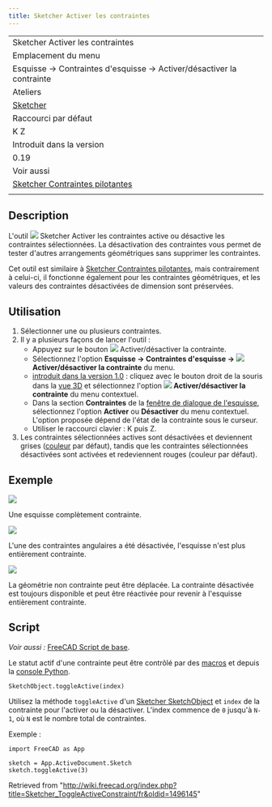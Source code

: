 ```yaml
---
title: Sketcher Activer les contraintes
---
```

|  |
| --- |
| Sketcher Activer les contraintes |
| Emplacement du menu |
| Esquisse → Contraintes d'esquisse → Activer/désactiver la contrainte |
| Ateliers |
| [Sketcher](/Sketcher_Workbench/fr "Sketcher Workbench/fr") |
| Raccourci par défaut |
| K Z |
| Introduit dans la version |
| 0.19 |
| Voir aussi |
| [Sketcher Contraintes pilotantes](/Sketcher_ToggleDrivingConstraint/fr "Sketcher ToggleDrivingConstraint/fr") |
|  |

## Description

L'outil ![](/images/Sketcher_ToggleActiveConstraint.svg) Sketcher Activer les contraintes active ou désactive les contraintes sélectionnées. La désactivation des contraintes vous permet de tester d'autres arrangements géométriques sans supprimer les contraintes.

Cet outil est similaire à [Sketcher Contraintes pilotantes](/Sketcher_ToggleDrivingConstraint/fr "Sketcher ToggleDrivingConstraint/fr"), mais contrairement à celui-ci, il fonctionne également pour les contraintes géométriques, et les valeurs des contraintes désactivées de dimension sont préservées.

## Utilisation

1. Sélectionner une ou plusieurs contraintes.
2. Il y a plusieurs façons de lancer l'outil :
   * Appuyez sur le bouton ![](/images/Sketcher_ToggleActiveConstraint.svg) Activer/désactiver la contrainte.
   * Sélectionnez l'option **Esquisse → Contraintes d'esquisse → ![](/images/Sketcher_ToggleActiveConstraint.svg) Activer/désactiver la contrainte** du menu.
   * [introduit dans la version 1.0](/Release_notes_1.0/fr "Release notes 1.0/fr") : cliquez avec le bouton droit de la souris dans la [vue 3D](/3D_view/fr "3D view/fr") et sélectionnez l'option **![](/images/Sketcher_ToggleActiveConstraint.svg) Activer/désactiver la contrainte** du menu contextuel.
   * Dans la section **Contraintes** de la [fenêtre de dialogue de l'esquisse](/Sketcher_Dialog/fr "Sketcher Dialog/fr"), sélectionnez l'option **Activer** ou **Désactiver** du menu contextuel. L'option proposée dépend de l'état de la contrainte sous le curseur.
   * Utiliser le raccourci clavier : K puis Z.
3. Les contraintes sélectionnées actives sont désactivées et deviennent grises ([couleur](/Sketcher_Preferences/fr#Apparence "Sketcher Preferences/fr") par défaut), tandis que les contraintes sélectionnées désactivées sont activées et redeviennent rouges (couleur par défaut).

## Exemple

![](/images/Sketcher_ToggleActiveConstraint_example_active.png)

Une esquisse complètement contrainte.‎

![](/images/Sketcher_ToggleActiveConstraint_example_disabled_1.png)

L'une des contraintes angulaires a été désactivée, l'esquisse n'est plus entièrement contrainte.

![](/images/Sketcher_ToggleActiveConstraint_example_disabled_2.png)

La géométrie non contrainte peut être déplacée. La contrainte désactivée est toujours disponible et peut être réactivée pour revenir à l'esquisse entièrement contrainte.

## Script

*Voir aussi :* [FreeCAD Script de base](/FreeCAD_Scripting_Basics/fr "FreeCAD Scripting Basics/fr").

Le statut actif d'une contrainte peut être contrôlé par des [macros](/Macros/fr "Macros/fr") et depuis la [console Python](/Python_console/fr "Python console/fr").

```
SketchObject.toggleActive(index)

```

Utilisez la méthode `toggleActive` d'un [Sketcher SketchObject](/Sketcher_SketchObject/fr "Sketcher SketchObject/fr") et `index` de la contrainte pour l'activer ou la désactiver. L'index commence de `0` jusqu'à `N-1`, où `N` est le nombre total de contraintes.

Exemple :

```
import FreeCAD as App

sketch = App.ActiveDocument.Sketch
sketch.toggleActive(3)

```

Retrieved from "<http://wiki.freecad.org/index.php?title=Sketcher_ToggleActiveConstraint/fr&oldid=1496145>"